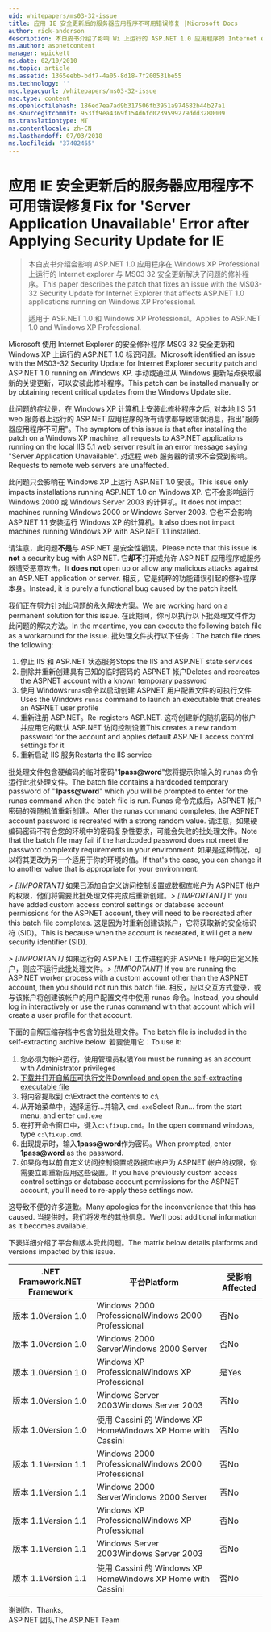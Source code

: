 ```yaml
---
uid: whitepapers/ms03-32-issue
title: 应用 IE 安全更新后的服务器应用程序不可用错误修复 |Microsoft Docs
author: rick-anderson
description: 本白皮书介绍了影响 Wi 上运行的 ASP.NET 1.0 应用程序的 Internet explorer 与 MS03 32 安全更新解决了问题的修补程序...
ms.author: aspnetcontent
manager: wpickett
ms.date: 02/10/2010
ms.topic: article
ms.assetid: 1365eebb-bdf7-4a05-8d18-7f200531be55
ms.technology: ''
msc.legacyurl: /whitepapers/ms03-32-issue
msc.type: content
ms.openlocfilehash: 186ed7ea7ad9b317506fb3951a974682b44b27a1
ms.sourcegitcommit: 953ff9ea4369f154d6fd0239599279ddd3280009
ms.translationtype: MT
ms.contentlocale: zh-CN
ms.lasthandoff: 07/03/2018
ms.locfileid: "37402465"
---
```

<a name="fix-for-server-application-unavailable-error-after-applying-security-update-for-ie"></a><span data-ttu-id="a5d54-103">应用 IE 安全更新后的服务器应用程序不可用错误修复</span><span class="sxs-lookup"><span data-stu-id="a5d54-103">Fix for 'Server Application Unavailable' Error after Applying Security Update for IE</span></span>
====================
> <span data-ttu-id="a5d54-104">本白皮书介绍会影响 ASP.NET 1.0 应用程序在 Windows XP Professional 上运行的 Internet explorer 与 MS03 32 安全更新解决了问题的修补程序。</span><span class="sxs-lookup"><span data-stu-id="a5d54-104">This paper describes the patch that fixes an issue with the MS03-32 Security Update for Internet Explorer that affects ASP.NET 1.0 applications running on Windows XP Professional.</span></span>
> 
> <span data-ttu-id="a5d54-105">适用于 ASP.NET 1.0 和 Windows XP Professional。</span><span class="sxs-lookup"><span data-stu-id="a5d54-105">Applies to ASP.NET 1.0 and Windows XP Professional.</span></span>


<span data-ttu-id="a5d54-106">Microsoft 使用 Internet Explorer 的安全修补程序 MS03 32 安全更新和 Windows XP 上运行的 ASP.NET 1.0 标识问题。</span><span class="sxs-lookup"><span data-stu-id="a5d54-106">Microsoft identified an issue with the MS03-32 Security Update for Internet Explorer security patch and ASP.NET 1.0 running on Windows XP.</span></span> <span data-ttu-id="a5d54-107">手动或通过从 Windows 更新站点获取最新的关键更新，可以安装此修补程序。</span><span class="sxs-lookup"><span data-stu-id="a5d54-107">This patch can be installed manually or by obtaining recent critical updates from the Windows Update site.</span></span>

<span data-ttu-id="a5d54-108">此问题的症状是，在 Windows XP 计算机上安装此修补程序之后, 对本地 IIS 5.1 web 服务器上运行的 ASP.NET 应用程序的所有请求都导致错误消息，指出"服务器应用程序不可用"。</span><span class="sxs-lookup"><span data-stu-id="a5d54-108">The symptom of this issue is that after installing the patch on a Windows XP machine, all requests to ASP.NET applications running on the local IIS 5.1 web server result in an error message saying "Server Application Unavailable".</span></span> <span data-ttu-id="a5d54-109">对远程 web 服务器的请求不会受到影响。</span><span class="sxs-lookup"><span data-stu-id="a5d54-109">Requests to remote web servers are unaffected.</span></span>

<span data-ttu-id="a5d54-110">此问题只会影响在 Windows XP 上运行 ASP.NET 1.0 安装。</span><span class="sxs-lookup"><span data-stu-id="a5d54-110">This issue only impacts installations running ASP.NET 1.0 on Windows XP.</span></span> <span data-ttu-id="a5d54-111">它不会影响运行 Windows 2000 或 Windows Server 2003 的计算机。</span><span class="sxs-lookup"><span data-stu-id="a5d54-111">It does not impact machines running Windows 2000 or Windows Server 2003.</span></span> <span data-ttu-id="a5d54-112">它也不会影响 ASP.NET 1.1 安装运行 Windows XP 的计算机。</span><span class="sxs-lookup"><span data-stu-id="a5d54-112">It also does not impact machines running Windows XP with ASP.NET 1.1 installed.</span></span>

<span data-ttu-id="a5d54-113">请注意，此问题**不是**与 ASP.NET 是安全性错误。</span><span class="sxs-lookup"><span data-stu-id="a5d54-113">Please note that this issue **is not** a security bug with ASP.NET.</span></span> <span data-ttu-id="a5d54-114">它**却不**打开或允许 ASP.NET 应用程序或服务器遭受恶意攻击。</span><span class="sxs-lookup"><span data-stu-id="a5d54-114">It **does not** open up or allow any malicious attacks against an ASP.NET application or server.</span></span> <span data-ttu-id="a5d54-115">相反，它是纯粹的功能错误引起的修补程序本身。</span><span class="sxs-lookup"><span data-stu-id="a5d54-115">Instead, it is purely a functional bug caused by the patch itself.</span></span>

<span data-ttu-id="a5d54-116">我们正在努力针对此问题的永久解决方案。</span><span class="sxs-lookup"><span data-stu-id="a5d54-116">We are working hard on a permanent solution for this issue.</span></span> <span data-ttu-id="a5d54-117">在此期间，你可以执行以下批处理文件作为此问题的解决方法。</span><span class="sxs-lookup"><span data-stu-id="a5d54-117">In the meantime, you can execute the following batch file as a workaround for the issue.</span></span> <span data-ttu-id="a5d54-118">批处理文件执行以下任务：</span><span class="sxs-lookup"><span data-stu-id="a5d54-118">The batch file does the following:</span></span>

1. <span data-ttu-id="a5d54-119">停止 IIS 和 ASP.NET 状态服务</span><span class="sxs-lookup"><span data-stu-id="a5d54-119">Stops the IIS and ASP.NET state services</span></span>
2. <span data-ttu-id="a5d54-120">删除并重新创建具有已知的临时密码的 ASPNET 帐户</span><span class="sxs-lookup"><span data-stu-id="a5d54-120">Deletes and recreates the ASPNET account with a known temporary password</span></span>
3. <span data-ttu-id="a5d54-121">使用 Windows`runas`命令以启动创建 ASPNET 用户配置文件的可执行文件</span><span class="sxs-lookup"><span data-stu-id="a5d54-121">Uses the Windows `runas` command to launch an executable that creates an ASPNET user profile</span></span>
4. <span data-ttu-id="a5d54-122">重新注册 ASP.NET。</span><span class="sxs-lookup"><span data-stu-id="a5d54-122">Re-registers ASP.NET.</span></span> <span data-ttu-id="a5d54-123">这将创建新的随机密码的帐户并应用它的默认 ASP.NET 访问控制设置</span><span class="sxs-lookup"><span data-stu-id="a5d54-123">This creates a new random password for the account and applies default ASP.NET access control settings for it</span></span>
5. <span data-ttu-id="a5d54-124">重新启动 IIS 服务</span><span class="sxs-lookup"><span data-stu-id="a5d54-124">Restarts the IIS service</span></span>

<span data-ttu-id="a5d54-125">批处理文件包含硬编码的临时密码"<strong>1pass@word</strong>"您将提示你输入的 runas 命令运行此批处理文件。</span><span class="sxs-lookup"><span data-stu-id="a5d54-125">The batch file contains a hardcoded temporary password of "<strong>1pass@word</strong>" which you will be prompted to enter for the runas command when the batch file is run.</span></span> <span data-ttu-id="a5d54-126">Runas 命令完成后，ASPNET 帐户密码的强随机值重新创建。</span><span class="sxs-lookup"><span data-stu-id="a5d54-126">After the runas command completes, the ASPNET account password is recreated with a strong random value.</span></span> <span data-ttu-id="a5d54-127">请注意，如果硬编码密码不符合您的环境中的密码复杂性要求，可能会失败的批处理文件。</span><span class="sxs-lookup"><span data-stu-id="a5d54-127">Note that the batch file may fail if the hardcoded password does not meet the password complexity requirements in your environment.</span></span> <span data-ttu-id="a5d54-128">如果是这种情况，可以将其更改为另一个适用于你的环境的值。</span><span class="sxs-lookup"><span data-stu-id="a5d54-128">If that's the case, you can change it to another value that is appropriate for your environment.</span></span>

<span data-ttu-id="a5d54-129">*> [!IMPORTANT]* 如果已添加自定义访问控制设置或数据库帐户为 ASPNET 帐户的权限，他们将需要此批处理文件完成后重新创建。</span><span class="sxs-lookup"><span data-stu-id="a5d54-129">*> [!IMPORTANT]* If you have added custom access control settings or database account permissions for the ASPNET account, they will need to be recreated after this batch file completes.</span></span> <span data-ttu-id="a5d54-130">这是因为时重新创建该帐户，它将获取新的安全标识符 (SID)。</span><span class="sxs-lookup"><span data-stu-id="a5d54-130">This is because when the account is recreated, it will get a new security identifier (SID).</span></span>

<span data-ttu-id="a5d54-131">*> [!IMPORTANT]* 如果运行的 ASP.NET 工作进程的非 ASPNET 帐户的自定义帐户，则应不运行此批处理文件。</span><span class="sxs-lookup"><span data-stu-id="a5d54-131">*> [!IMPORTANT]* If you are running the ASP.NET worker process with a custom account other than the ASPNET account, then you should not run this batch file.</span></span> <span data-ttu-id="a5d54-132">相反，应以交互方式登录，或与该帐户将创建该帐户的用户配置文件中使用 runas 命令。</span><span class="sxs-lookup"><span data-stu-id="a5d54-132">Instead, you should log in interactively or use the runas command with that account which will create a user profile for that account.</span></span>

<span data-ttu-id="a5d54-133">下面的自解压缩存档中包含的批处理文件。</span><span class="sxs-lookup"><span data-stu-id="a5d54-133">The batch file is included in the self-extracting archive below.</span></span> <span data-ttu-id="a5d54-134">若要使用它：</span><span class="sxs-lookup"><span data-stu-id="a5d54-134">To use it:</span></span>

1. <span data-ttu-id="a5d54-135">您必须为帐户运行，使用管理员权限</span><span class="sxs-lookup"><span data-stu-id="a5d54-135">You must be running as an account with Administrator privileges</span></span>
2. [<span data-ttu-id="a5d54-136">下载并打开自解压可执行文件</span><span class="sxs-lookup"><span data-stu-id="a5d54-136">Download and open the self-extracting executable file</span></span>](ms03-32-issue/_static/fixup1.exe)
3. <span data-ttu-id="a5d54-137">将内容提取到 c:\\</span><span class="sxs-lookup"><span data-stu-id="a5d54-137">Extract the contents to c:\\</span></span>
4. <span data-ttu-id="a5d54-138">从开始菜单中，选择运行...并输入 `cmd.exe`</span><span class="sxs-lookup"><span data-stu-id="a5d54-138">Select Run... from the start menu, and enter `cmd.exe`</span></span>
5. <span data-ttu-id="a5d54-139">在打开命令窗口中，键入`c:\fixup.cmd`。</span><span class="sxs-lookup"><span data-stu-id="a5d54-139">In the open command windows, type `c:\fixup.cmd`.</span></span>
6. <span data-ttu-id="a5d54-140">出现提示时，输入<strong>1pass@word</strong>作为密码。</span><span class="sxs-lookup"><span data-stu-id="a5d54-140">When prompted, enter <strong>1pass@word</strong> as the password.</span></span>
7. <span data-ttu-id="a5d54-141">如果你有以前自定义访问控制设置或数据库帐户为 ASPNET 帐户的权限，你需要立即重新应用这些设置。</span><span class="sxs-lookup"><span data-stu-id="a5d54-141">If you have previously custom access control settings or database account permissions for the ASPNET account, you'll need to re-apply these settings now.</span></span>

<span data-ttu-id="a5d54-142">这导致不便的许多道歉。</span><span class="sxs-lookup"><span data-stu-id="a5d54-142">Many apologies for the inconvenience that this has caused.</span></span> <span data-ttu-id="a5d54-143">当提供时，我们将发布的其他信息。</span><span class="sxs-lookup"><span data-stu-id="a5d54-143">We'll post additional information as it becomes available.</span></span>

<span data-ttu-id="a5d54-144">下表详细介绍了平台和版本受此问题。</span><span class="sxs-lookup"><span data-stu-id="a5d54-144">The matrix below details platforms and versions impacted by this issue.</span></span>

| <span data-ttu-id="a5d54-145">.NET Framework</span><span class="sxs-lookup"><span data-stu-id="a5d54-145">.NET Framework</span></span> | <span data-ttu-id="a5d54-146">平台</span><span class="sxs-lookup"><span data-stu-id="a5d54-146">Platform</span></span> | <span data-ttu-id="a5d54-147">受影响</span><span class="sxs-lookup"><span data-stu-id="a5d54-147">Affected</span></span> |
| --- | --- | --- |
| <span data-ttu-id="a5d54-148">版本 1.0</span><span class="sxs-lookup"><span data-stu-id="a5d54-148">Version 1.0</span></span> | <span data-ttu-id="a5d54-149">Windows 2000 Professional</span><span class="sxs-lookup"><span data-stu-id="a5d54-149">Windows 2000 Professional</span></span> | <span data-ttu-id="a5d54-150">否</span><span class="sxs-lookup"><span data-stu-id="a5d54-150">No</span></span> |
| <span data-ttu-id="a5d54-151">版本 1.0</span><span class="sxs-lookup"><span data-stu-id="a5d54-151">Version 1.0</span></span> | <span data-ttu-id="a5d54-152">Windows 2000 Server</span><span class="sxs-lookup"><span data-stu-id="a5d54-152">Windows 2000 Server</span></span> | <span data-ttu-id="a5d54-153">否</span><span class="sxs-lookup"><span data-stu-id="a5d54-153">No</span></span> |
| <span data-ttu-id="a5d54-154">版本 1.0</span><span class="sxs-lookup"><span data-stu-id="a5d54-154">Version 1.0</span></span> | <span data-ttu-id="a5d54-155">Windows XP Professional</span><span class="sxs-lookup"><span data-stu-id="a5d54-155">Windows XP Professional</span></span> | <span data-ttu-id="a5d54-156">是</span><span class="sxs-lookup"><span data-stu-id="a5d54-156">Yes</span></span> |
| <span data-ttu-id="a5d54-157">版本 1.0</span><span class="sxs-lookup"><span data-stu-id="a5d54-157">Version 1.0</span></span> | <span data-ttu-id="a5d54-158">Windows Server 2003</span><span class="sxs-lookup"><span data-stu-id="a5d54-158">Windows Server 2003</span></span> | <span data-ttu-id="a5d54-159">否</span><span class="sxs-lookup"><span data-stu-id="a5d54-159">No</span></span> |
| <span data-ttu-id="a5d54-160">版本 1.0</span><span class="sxs-lookup"><span data-stu-id="a5d54-160">Version 1.0</span></span> | <span data-ttu-id="a5d54-161">使用 Cassini 的 Windows XP Home</span><span class="sxs-lookup"><span data-stu-id="a5d54-161">Windows XP Home with Cassini</span></span> | <span data-ttu-id="a5d54-162">否</span><span class="sxs-lookup"><span data-stu-id="a5d54-162">No</span></span> |
| <span data-ttu-id="a5d54-163">版本 1.1</span><span class="sxs-lookup"><span data-stu-id="a5d54-163">Version 1.1</span></span> | <span data-ttu-id="a5d54-164">Windows 2000 Professional</span><span class="sxs-lookup"><span data-stu-id="a5d54-164">Windows 2000 Professional</span></span> | <span data-ttu-id="a5d54-165">否</span><span class="sxs-lookup"><span data-stu-id="a5d54-165">No</span></span> |
| <span data-ttu-id="a5d54-166">版本 1.1</span><span class="sxs-lookup"><span data-stu-id="a5d54-166">Version 1.1</span></span> | <span data-ttu-id="a5d54-167">Windows 2000 Server</span><span class="sxs-lookup"><span data-stu-id="a5d54-167">Windows 2000 Server</span></span> | <span data-ttu-id="a5d54-168">否</span><span class="sxs-lookup"><span data-stu-id="a5d54-168">No</span></span> |
| <span data-ttu-id="a5d54-169">版本 1.1</span><span class="sxs-lookup"><span data-stu-id="a5d54-169">Version 1.1</span></span> | <span data-ttu-id="a5d54-170">Windows XP Professional</span><span class="sxs-lookup"><span data-stu-id="a5d54-170">Windows XP Professional</span></span> | <span data-ttu-id="a5d54-171">否</span><span class="sxs-lookup"><span data-stu-id="a5d54-171">No</span></span> |
| <span data-ttu-id="a5d54-172">版本 1.1</span><span class="sxs-lookup"><span data-stu-id="a5d54-172">Version 1.1</span></span> | <span data-ttu-id="a5d54-173">Windows Server 2003</span><span class="sxs-lookup"><span data-stu-id="a5d54-173">Windows Server 2003</span></span> | <span data-ttu-id="a5d54-174">否</span><span class="sxs-lookup"><span data-stu-id="a5d54-174">No</span></span> |
| <span data-ttu-id="a5d54-175">版本 1.1</span><span class="sxs-lookup"><span data-stu-id="a5d54-175">Version 1.1</span></span> | <span data-ttu-id="a5d54-176">使用 Cassini 的 Windows XP Home</span><span class="sxs-lookup"><span data-stu-id="a5d54-176">Windows XP Home with Cassini</span></span> | <span data-ttu-id="a5d54-177">否</span><span class="sxs-lookup"><span data-stu-id="a5d54-177">No</span></span> |

<span data-ttu-id="a5d54-178">谢谢你，</span><span class="sxs-lookup"><span data-stu-id="a5d54-178">Thanks,</span></span>   
 <span data-ttu-id="a5d54-179">ASP.NET 团队</span><span class="sxs-lookup"><span data-stu-id="a5d54-179">The ASP.NET Team</span></span>
